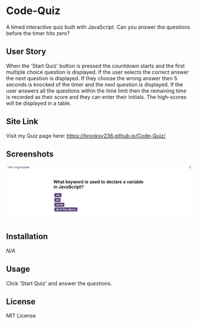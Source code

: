 # Code-Quiz
A timed interactive quiz built with JavaScript. Can you answer the questions before the timer hits zero?

## **User Story**

When the 'Start Quiz' button is pressed the countdown starts and the first multiple choice question is displayed. 
If the user selects the correct answer the next question is displayed. 
If they choose the wrong answer then 5 seconds is knocked of the timer and the next question is displayed. 
If the user answers all the questions within the time limit then the remaining time is recorded as their score and they can enter their initials.
The high-scores will be displayed in a table.

## **Site Link**

Visit my Quiz page here:  https://brooksy236.github.io/Code-Quiz/

## **Screenshots**

![](assets/images/screenshot.JPG)

## **Installation**

_N/A_

## **Usage**

Click 'Start Quiz' and answer the questions.

## **License**

MIT License

